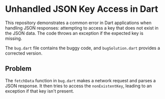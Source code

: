 # Unhandled JSON Key Access in Dart

This repository demonstrates a common error in Dart applications when handling JSON responses: attempting to access a key that does not exist in the JSON data.  The code throws an exception if the expected key is missing.

The `bug.dart` file contains the buggy code, and `bugSolution.dart` provides a corrected version.

## Problem

The `fetchData` function in `bug.dart` makes a network request and parses a JSON response. It then tries to access the `nonExistentKey`, leading to an exception if that key isn't present.